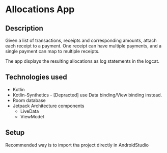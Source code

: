 # Allocations App

## Description
Given a list of transactions, receipts and corresponding amounts, attach each receipt to a payment.
One receipt can have multiple payments, and a single payment can map to multiple receipts.

The app displays the resulting allocations as log statements in the logcat.

## Technologies used
- Kotlin
- Kotlin-Synthetics - [Depracted] use Data binding/View binding instead.
- Room database
- Jetpack Architecture components
  - LiveData
  - ViewModel
  
 ## Setup
 Recommended way is to import tha project directly in AndroidStudio
